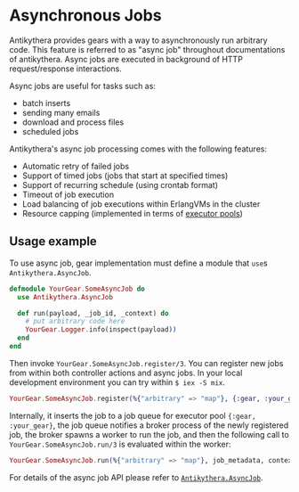 # Asynchronous Jobs

Antikythera provides gears with a way to asynchronously run arbitrary code.
This feature is referred to as "async job" throughout documentations of antikythera.
Async jobs are executed in background of HTTP request/response interactions.

Async jobs are useful for tasks such as:

- batch inserts
- sending many emails
- download and process files
- scheduled jobs

Antikythera's async job processing comes with the following features:

- Automatic retry of failed jobs
- Support of timed jobs (jobs that start at specified times)
- Support of recurring schedule (using crontab format)
- Timeout of job execution
- Load balancing of job executions within ErlangVMs in the cluster
- Resource capping (implemented in terms of [executor pools](./executor_pool.md))

## Usage example

To use async job, gear implementation must define a module that `use`s `Antikythera.AsyncJob`.

```ex
defmodule YourGear.SomeAsyncJob do
  use Antikythera.AsyncJob

  def run(payload, _job_id, _context) do
    # put arbitrary code here
    YourGear.Logger.info(inspect(payload))
  end
end
```

Then invoke `YourGear.SomeAsyncJob.register/3`.
You can register new jobs from within both controller actions and async jobs.
In your local development environment you can try within `$ iex -S mix`.

```ex
YourGear.SomeAsyncJob.register(%{"arbitrary" => "map"}, {:gear, :your_gear})
```

Internally, it inserts the job to a job queue for executor pool `{:gear, :your_gear}`,
the job queue notifies a broker process of the newly registered job,
the broker spawns a worker to run the job,
and then the following call to `YourGear.SomeAsyncJob.run/3` is evaluated within the worker:

```ex
YourGear.SomeAsyncJob.run(%{"arbitrary" => "map"}, job_metadata, context_for_this_job_execution)
```

For details of the async job API please refer to [`Antikythera.AsyncJob`](https://ac-console.solomondev.access-company.com/exdoc/antikythera/Antikythera.AsyncJob.html).
